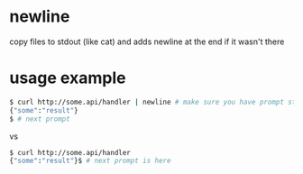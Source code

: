 # newline

copy files to stdout (like cat) and adds newline at the end if it wasn't there

# usage example

```bash
$ curl http://some.api/handler | newline # make sure you have prompt string at the start of the next line
{"some":"result"}
$ # next prompt
```

vs
```bash
$ curl http://some.api/handler
{"some":"result"}$ # next prompt is here
```

